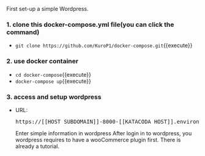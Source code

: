 First set-up a simple Wordpress.

### 1. clone this docker-compose.yml file(you can click the command)
- `git clone https://github.com/KuroP1/docker-compose.git`{{execute}}
### 2. use docker container
- `cd docker-compose`{{execute}}
- `docker-compose up`{{execute}}

### 3. access and setup wordpress
- URL: <pre>https://[[HOST_SUBDOMAIN]]-8000-[[KATACODA_HOST]].environments.katacoda.com/</pre>
Enter simple information in wordpress
After login in to wordpress, you wordpress requires to have a wooCommerce plugin first. There is already a tutorial.
